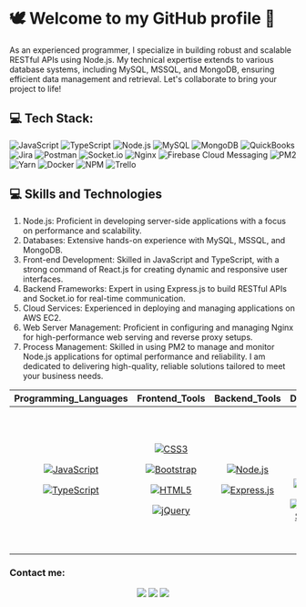 # 🕊️ Welcome to my GitHub profile 👋

As an experienced programmer, I specialize in building robust and scalable RESTful APIs using Node.js. My technical expertise extends to various database systems, including MySQL, MSSQL, and MongoDB, ensuring efficient data management and retrieval.
Let's collaborate to bring your project to life!


## 💻 Tech Stack:
![JavaScript](https://img.shields.io/badge/javascript-%23323330.svg?style=for-the-badge&logo=javascript&logoColor=%23F7DF1E) ![TypeScript](https://img.shields.io/badge/typescript-%23007ACC.svg?style=for-the-badge&logo=typescript&logoColor=white) ![Node.js](https://img.shields.io/badge/node.js-%2343853D.svg?style=for-the-badge&logo=node.js&logoColor=white) ![MySQL](https://img.shields.io/badge/mysql-%230075A8.svg?style=for-the-badge&logo=mysql&logoColor=white) ![MongoDB](https://img.shields.io/badge/mongodb-%234ea94b.svg?style=for-the-badge&logo=mongodb&logoColor=white) ![QuickBooks](https://img.shields.io/badge/QuickBooks-49A2FF?style=for-the-badge&logo=QuickBooks&logoColor=white) ![Jira](https://img.shields.io/badge/jira-%230A0FFF.svg?style=for-the-badge&logo=jira&logoColor=white) ![Postman](https://img.shields.io/badge/Postman-FF6C37?style=for-the-badge&logo=postman&logoColor=white) ![Socket.io](https://img.shields.io/badge/socket.io-%230E83CD.svg?style=for-the-badge&logo=socket.io&logoColor=white) ![Nginx](https://img.shields.io/badge/nginx-%23009639.svg?style=for-the-badge&logo=nginx&logoColor=white) ![Firebase Cloud Messaging](https://img.shields.io/badge/firebase%20cloud%20messaging-%23039BE5.svg?style=for-the-badge&logo=firebase&logoColor=white) ![PM2](https://img.shields.io/badge/PM2-2B037A?style=for-the-badge&logo=pm2&logoColor=white) ![Yarn](https://img.shields.io/badge/yarn-%232C8EBB.svg?style=for-the-badge&logo=yarn&logoColor=white) ![Docker](https://img.shields.io/badge/docker-%230db7ed.svg?style=for-the-badge&logo=docker&logoColor=white) ![NPM](https://img.shields.io/badge/NPM-%23000000.svg?style=for-the-badge&logo=npm&logoColor=white) ![Trello](https://img.shields.io/badge/Trello-%23026AA7.svg?style=for-the-badge&logo=Trello&logoColor=white)


## 💻 Skills and Technologies 
1. Node.js: Proficient in developing server-side applications with a focus on performance and scalability.
2. Databases: Extensive hands-on experience with MySQL, MSSQL, and MongoDB.
3. Front-end Development: Skilled in JavaScript and TypeScript, with a strong command of React.js for creating dynamic and responsive user interfaces.
4. Backend Frameworks: Expert in using Express.js to build RESTful APIs and Socket.io for real-time communication.
5. Cloud Services: Experienced in deploying and managing applications on AWS EC2.
6. Web Server Management: Proficient in configuring and managing Nginx for high-performance web serving and reverse proxy setups.
7. Process Management: Skilled in using PM2 to manage and monitor Node.js applications for optimal performance and reliability.
I am dedicated to delivering high-quality, reliable solutions tailored to meet your business needs.



| **Programming_Languages**                           | **Frontend_Tools**                                      | **Backend_Tools**                                       | **Data_Related**                                      | **IDEs/Softwares**                                           | **Other_Tools**                                    |
| --------------------------------------------------- | -------------------------------------------------- | -------------------------------------------------- | -------------------------------------------------- | ---------------------------------------------------- | -------------------------------------------------- |
| <p align="center">[![JavaScript](https://img.shields.io/badge/JavaScript-F7DF1E?style=flat-square&logo=JavaScript&logoColor=white)](https://github.com/walidbosso)</p> <p align="center">[![TypeScript](https://img.shields.io/badge/TypeScript-007ACC?style=flat-square&logo=TypeScript&logoColor=white)](https://github.com/walidbosso)</p> | <p align="center">[![CSS3](https://img.shields.io/badge/-CSS3-%231572B6?style=flat-square&logo=css3)](https://github.com/walidbosso)</p> <p align="center">[![Bootstrap](https://img.shields.io/badge/-Bootstrap-563D7C?style=flat-square&logo=Bootstrap&logoColor=white)](https://github.com/walidbosso)</p> <p align="center">[![HTML5](https://img.shields.io/badge/-HTML5-%23E44D27?style=flat-square&logo=html5&logoColor=ffffff)](https://github.com/walidbosso)</p> <p align="center">[![jQuery](https://img.shields.io/badge/jQuery-%230769AD.svg?style=flat-square&logo=jquery&logoColor=white)](https://github.com/walidbosso)</p> | <p align="center">[![Node.js](https://img.shields.io/badge/-Node.js-339933?style=flat-square&logo=Node.js&logoColor=ffffff)](https://github.com/walidbosso)</p> <p align="center">[![Express.js](https://img.shields.io/badge/Express.js-%23404d59.svg?style=flat-square&logo=express&logoColor=%2361DAFB)](https://github.com/walidbosso)</p> | <p align="center">[![SQL](https://img.shields.io/badge/-SQL-blue?style=flat-square&logo=postgresql&logoColor=ffffff)](https://github.com/walidbosso)</p> <p align="center">[![MySQL](https://img.shields.io/badge/-MySQL-blue?style=flat-square&logo=mysql&logoColor=ffffff)](https://github.com/walidbosso)</p> <p align="center">[![MongoDB](https://img.shields.io/badge/-MongoDB-green?style=flat-square&logo=mongodb&logoColor=ffffff)](https://github.com/walidbosso)</p> <p align="center">[![Microsoft SQL Server](https://img.shields.io/badge/Microsoft_SQL_Server-CC2927?style=flat-square&logo=microsoft-sql-server&logoColor=white)](https://github.com/walidbosso)</p> | <p align="center">[![Visual Studio Code](https://img.shields.io/badge/Visual_Studio_Code-007ACC?style=flat-square&logo=Visual-Studio-Code&logoColor=white)](https://github.com/walidbosso)</p> <p align="center">[![Postman](https://img.shields.io/badge/Postman-FF6C37?style=flat-square&logo=postman&logoColor=white)](https://github.com/walidbosso)</p> <p align="center">[![MySQL Workbench](https://img.shields.io/badge/MySQL_Workbench-4479A1?style=flat-square&logo=mysql&logoColor=white)](https://github.com/walidbosso)</p> <p align="center">[![MongoDB Compass](https://img.shields.io/badge/MongoDB_Compass-47A248?style=flat-square&logo=mongodb&logoColor=white)](https://github.com/walidbosso)</p> | <p align="center">[![Git](https://img.shields.io/badge/-Git-%23F05032?style=flat-square&logo=git&logoColor=%23ffffff)](https://github.com/walidbosso)</p> <p align="center">[![GitHub](https://img.shields.io/badge/-GitHub-181717?style=flat-square&logo=github)](https://github.com/walidbosso)</p> <p align="center">[![Ubuntu](http://img.shields.io/badge/-Ubuntu-A81D33?style=flat-square&logo=ubuntu&logoColor=ffffff)](https://github.com/walidbosso)</p> <p align="center">[![PowerShell](http://img.shields.io/badge/-PowerShell-5391FE?style=flat-square&logo=powershell&logoColor=ffffff)](https://github.com/walidbosso)</p> <p align="center">[![FileZilla](http://img.shields.io/badge/-FileZilla-1683BB?style=flat-square&logo=filezilla&logoColor=ffffff)](https://github.com/walidbosso)</p> <p align="center">[![PuTTY](http://img.shields.io/badge/-PuTTY-005C88?style=flat-square&logo=putty&logoColor=ffffff)](https://github.com/walidbosso)</p> |





### Contact me:
<p align="center">
  <a href="https://www.linkedin.com/in/dhaval-kakadiya" target="_blank"><img src="https://img.shields.io/badge/LinkedIn-%230177B5?style=flat-square&logo=linkedin&logoColor=white"/></a>
  <a href="https://dhaval-portfolio.onrender.com/" target="_blank"><img src="https://img.shields.io/badge/My_Portfolio-4CA143?style=flat-square&logo=icloud&logoColor=white&labelColor=4CA143" /></a>
  <a href="mailto:dhavalkakadiya01@gmail.com" target="_blank"><img src="https://img.shields.io/badge/Gmail-D14836?style=flat-square&logo=gmail&logoColor=white" /></a>
</p>
